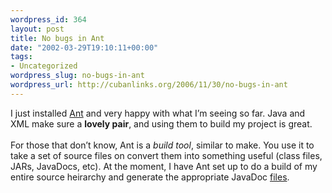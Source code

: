 ```yaml
--- 
wordpress_id: 364
layout: post
title: No bugs in Ant
date: "2002-03-29T19:10:11+00:00"
tags: 
- Uncategorized
wordpress_slug: no-bugs-in-ant
wordpress_url: http://cubanlinks.org/2006/11/30/no-bugs-in-ant
---
```

<p>I just installed <a href="http://jakarta.apache.org/ant">Ant</a> and very happy with what I&#8217;m seeing so far.  Java and <span class="caps">XML</span> make sure a <b>lovely pair</b>, and using them to build my project is great.
<br/><br/>
For those that don&#8217;t know, Ant is a <em>build tool</em>, similar to make.  You use it to take a set of source files on convert them into something useful (class files, JARs, JavaDocs, etc).  At the moment, I have Ant set up to do a build of my entire source heirarchy and generate the appropriate JavaDoc <a href="/api">files</a>.</p>
